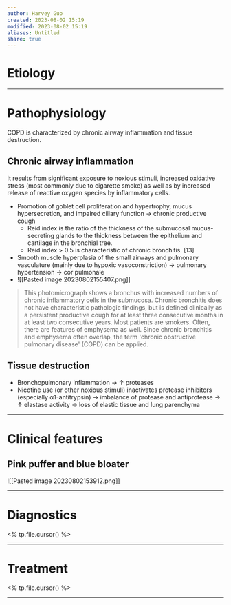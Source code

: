 ```yaml
---
author: Harvey Guo
created: 2023-08-02 15:19
modified: 2023-08-02 15:19
aliases: Untitled
share: true
---
```

# Etiology


---
# Pathophysiology
COPD is characterized by chronic airway inflammation and tissue destruction.
## Chronic airway inflammation
It results from significant exposure to noxious stimuli, increased oxidative stress (most commonly due to cigarette smoke) as well as by increased release of reactive oxygen species by inflammatory cells.
- Promotion of goblet cell proliferation and hypertrophy, mucus hypersecretion, and impaired ciliary function → chronic productive cough
	- Reid index is the ratio of the thickness of the submucosal mucus-secreting glands to the thickness between the epithelium and cartilage in the bronchial tree.
	- Reid index > 0.5 is characteristic of chronic bronchitis. [13]
- Smooth muscle hyperplasia of the small airways and pulmonary vasculature (mainly due to hypoxic vasoconstriction) → pulmonary hypertension → cor pulmonale
- ![[Pasted image 20230802155407.png]]
> This photomicrograph shows a bronchus with increased numbers of chronic inflammatory cells in the submucosa. Chronic bronchitis does not have characteristic pathologic findings, but is defined clinically as a persistent productive cough for at least three consecutive months in at least two consecutive years. Most patients are smokers. Often, there are features of emphysema as well. Since chronic bronchitis and emphysema often overlap, the term 'chronic obstructive pulmonary disease' (COPD) can be applied.
## Tissue destruction
- Bronchopulmonary inflammation → ↑ proteases
- Nicotine use (or other noxious stimuli) inactivates protease inhibitors (especially α1-antitrypsin) → imbalance of protease and antiprotease → ↑ elastase activity → loss of elastic tissue and lung parenchyma

---
# Clinical features
## Pink puffer and blue bloater
![[Pasted image 20230802153912.png]]

---
# Diagnostics
<% tp.file.cursor() %>

---
# Treatment
<% tp.file.cursor() %>

---

